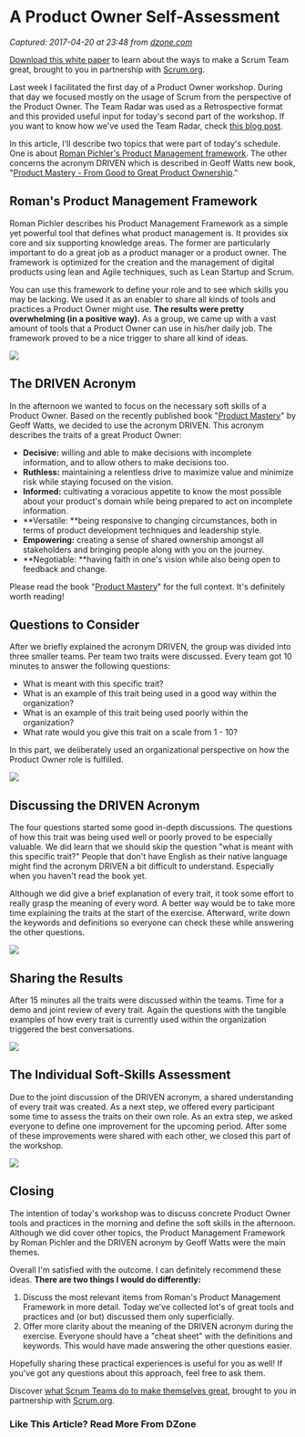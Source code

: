 # A Product Owner Self-Assessment

_Captured: 2017-04-20 at 23:48 from [dzone.com](https://dzone.com/articles/a-product-owner-self-assessment?oid=twitter&utm_content=buffer45744&utm_medium=social&utm_source=twitter.com&utm_campaign=buffer)_

[Download this white paper](https://dzone.com/go?i=150025&u=https%3A%2F%2Fwww.scrum.org%2FAbout%2FAll-Articles%2FarticleType%2FArticleView%2FarticleId%2F1029%2FCharacteristics-of-a-Great-Scrum-Team%3Futm_source%3DDZone%26utm_medium%3DArticle%26utm_campaign%3DGreatScrumTeam) to learn about the ways to make a Scrum Team great, brought to you in partnership with [Scrum.org](https://dzone.com/go?i=150025&u=https%3A%2F%2Fwww.scrum.org%2FAbout%2FAll-Articles%2FarticleType%2FArticleView%2FarticleId%2F1029%2FCharacteristics-of-a-Great-Scrum-Team%3Futm_source%3DDZone%26utm_medium%3DArticle%26utm_campaign%3DGreatScrumTeam).

Last week I facilitated the first day of a Product Owner workshop. During that day we focused mostly on the usage of Scrum from the perspective of the Product Owner. The Team Radar was used as a Retrospective format and this provided useful input for today's second part of the workshop. If you want to know how we've used the Team Radar, check [this blog post](http://www.barryovereem.com/retrospective-using-the-team-radar/).

In this article, I'll describe two topics that were part of today's schedule. One is about [Roman Pichler's Product Management framework](http://www.romanpichler.com/tools/product-management-framework/). The other concerns the acronym DRIVEN which is described in Geoff Watts new book, "[Product Mastery - From Good to Great Product Ownership](https://www.amazon.com/Product-Mastery-Good-Great-Ownership/dp/1540562549)."

## Roman's Product Management Framework

Roman Pichler describes his Product Management Framework as a simple yet powerful tool that defines what product management is. It provides six core and six supporting knowledge areas. The former are particularly important to do a great job as a product manager or a product owner. The framework is optimized for the creation and the management of digital products using lean and Agile techniques, such as Lean Startup and Scrum.

You can use this framework to define your role and to see which skills you may be lacking. We used it as an enabler to share all kinds of tools and practices a Product Owner might use. **The results were pretty overwhelming (in a positive way).** As a group, we came up with a vast amount of tools that a Product Owner can use in his/her daily job. The framework proved to be a nice trigger to share all kind of ideas.

![](http://www.barryovereem.com/wp-content/uploads/Romans-Product-Management-Framework-1024x683.jpg)

## The DRIVEN Acronym

In the afternoon we wanted to focus on the necessary soft skills of a Product Owner. Based on the recently published book "[Product Mastery](https://www.amazon.com/Product-Mastery-Good-Great-Ownership/dp/1540562549)" by Geoff Watts, we decided to use the acronym DRIVEN. This acronym describes the traits of a great Product Owner:

  * **Decisive:** willing and able to make decisions with incomplete information, and to allow others to make decisions too.
  * **Ruthless:** maintaining a relentless drive to maximize value and minimize risk while staying focused on the vision.
  * **Informed:** cultivating a voracious appetite to know the most possible about your product's domain while being prepared to act on incomplete information.
  * **Versatile: **being responsive to changing circumstances, both in terms of product development techniques and leadership style.
  * **Empowering:** creating a sense of shared ownership amongst all stakeholders and bringing people along with you on the journey.
  * **Negotiable: **having faith in one's vision while also being open to feedback and change.

Please read the book "[Product Mastery](https://www.amazon.com/Product-Mastery-Good-Great-Ownership/dp/1540562549)" for the full context. It's definitely worth reading!

## Questions to Consider

After we briefly explained the acronym DRIVEN, the group was divided into three smaller teams. Per team two traits were discussed. Every team got 10 minutes to answer the following questions:

  * What is meant with this specific trait?
  * What is an example of this trait being used in a good way within the organization?
  * What is an example of this trait being used poorly within the organization?
  * What rate would you give this trait on a scale from 1 - 10?

In this part, we deliberately used an organizational perspective on how the Product Owner role is fulfilled.

![](http://www.barryovereem.com/wp-content/uploads/2.-Explain-table-768x1024.jpg)

## Discussing the DRIVEN Acronym

The four questions started some good in-depth discussions. The questions of how this trait was being used well or poorly proved to be especially valuable. We did learn that we should skip the question "what is meant with this specific trait?" People that don't have English as their native language might find the acronym DRIVEN a bit difficult to understand. Especially when you haven't read the book yet.

Although we did give a brief explanation of every trait, it took some effort to really grasp the meaning of every word. A better way would be to take more time explaining the traits at the start of the exercise. Afterward, write down the keywords and definitions so everyone can check these while answering the other questions.

![](http://www.barryovereem.com/wp-content/uploads/4.-Teamwork-1024x768.jpg)

## Sharing the Results

After 15 minutes all the traits were discussed within the teams. Time for a demo and joint review of every trait. Again the questions with the tangible examples of how every trait is currently used within the organization triggered the best conversations.

![](http://www.barryovereem.com/wp-content/uploads/5.-Discuss-result-1024x680.jpg)

## The Individual Soft-Skills Assessment

Due to the joint discussion of the DRIVEN acronym, a shared understanding of every trait was created. As a next step, we offered every participant some time to assess the traits on their own role. As an extra step, we asked everyone to define one improvement for the upcoming period. After some of these improvements were shared with each other, we closed this part of the workshop.

![](http://www.barryovereem.com/wp-content/uploads/Individual-PO-Radar-1024x768.jpg)

## Closing

The intention of today's workshop was to discuss concrete Product Owner tools and practices in the morning and define the soft skills in the afternoon. Although we did cover other topics, the Product Management Framework by Roman Pichler and the DRIVEN acronym by Geoff Watts were the main themes.

Overall I'm satisfied with the outcome. I can definitely recommend these ideas. **There are two things I would do differently:**

  1. Discuss the most relevant items from Roman's Product Management Framework in more detail. Today we've collected lot's of great tools and practices and (or but) discussed them only superficially.
  2. Offer more clarity about the meaning of the DRIVEN acronym during the exercise. Everyone should have a "cheat sheet" with the definitions and keywords. This would have made answering the other questions easier.

Hopefully sharing these practical experiences is useful for you as well! If you've got any questions about this approach, feel free to ask them.

Discover [what Scrum Teams do to make themselves great](https://dzone.com/go?i=150024&u=https%3A%2F%2Fwww.scrum.org%2FAbout%2FAll-Articles%2FarticleType%2FArticleView%2FarticleId%2F1029%2FCharacteristics-of-a-Great-Scrum-Team%3Futm_source%3DDZone%26utm_medium%3DArticle%26utm_campaign%3DGreatScrumTeam), brought to you in partnership with [Scrum.org](https://dzone.com/go?i=150024&u=https%3A%2F%2Fwww.scrum.org%2FAbout%2FAll-Articles%2FarticleType%2FArticleView%2FarticleId%2F1029%2FCharacteristics-of-a-Great-Scrum-Team%3Futm_source%3DDZone%26utm_medium%3DArticle%26utm_campaign%3DGreatScrumTeam).

### Like This Article? Read More From DZone
